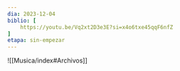 ```yaml
---
dia: 2023-12-04
biblio: [
	https://youtu.be/Vq2xt2D3e3E?si=x4o6txe45qqF6nfZ
]
etapa: sin-empezar
---
```





![[Musica/index#Archivos]]